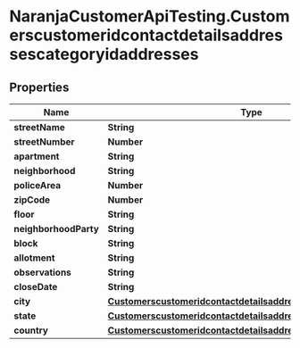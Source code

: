 # NaranjaCustomerApiTesting.Customerscustomeridcontactdetailsaddressescategoryidaddresses

## Properties

Name | Type | Description | Notes
------------ | ------------- | ------------- | -------------
**streetName** | **String** |  | [optional] 
**streetNumber** | **Number** |  | [optional] 
**apartment** | **String** |  | [optional] 
**neighborhood** | **String** |  | [optional] 
**policeArea** | **Number** |  | [optional] 
**zipCode** | **Number** |  | [optional] 
**floor** | **String** |  | [optional] 
**neighborhoodParty** | **String** |  | [optional] 
**block** | **String** |  | [optional] 
**allotment** | **String** |  | [optional] 
**observations** | **String** |  | [optional] 
**closeDate** | **String** |  | [optional] 
**city** | [**Customerscustomeridcontactdetailsaddressescategoryidcity**](Customerscustomeridcontactdetailsaddressescategoryidcity.md) |  | [optional] 
**state** | [**Customerscustomeridcontactdetailsaddressescategoryidstate**](Customerscustomeridcontactdetailsaddressescategoryidstate.md) |  | [optional] 
**country** | [**Customerscustomeridcontactdetailsaddressescategoryidcountry**](Customerscustomeridcontactdetailsaddressescategoryidcountry.md) |  | [optional] 



